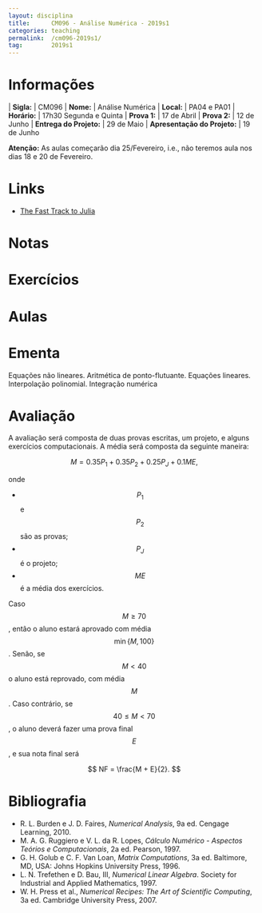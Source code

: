 ```yaml
---
layout: disciplina
title:      CM096 - Análise Numérica - 2019s1
categories: teaching
permalink:  /cm096-2019s1/
tag:        2019s1
---
```


# Informações

  | **Sigla:**   | CM096
  | **Nome:**    | Análise Numérica
  | **Local:**   | PA04 e PA01
  | **Horário:** | 17h30 Segunda e Quinta
  | **Prova 1:** | 17 de Abril
  | **Prova 2:** | 12 de Junho
  | **Entrega do Projeto:** | 29 de Maio
  | **Apresentação do Projeto:** | 19 de Junho

**Atenção:** As aulas começarão dia 25/Fevereiro, i.e., não teremos aula nos dias 18 e
20 de Fevereiro.

# Links

- [The Fast Track to Julia](https://juliadocs.github.io/Julia-Cheat-Sheet/)

# Notas

# Exercícios

# Aulas

# Ementa

Equações não lineares. Aritmética de ponto-flutuante. Equações lineares. Interpolação
polinomial. Integração numérica

# Avaliação

A avaliação será composta de duas provas escritas, um projeto, e alguns exercícios
computacionais.
A média será composta da seguinte maneira:

$$ M = 0.35 P_1 + 0.35 P_2 + 0.25 P_J + 0.1 ME, $$

onde

- $$P_1$$ e $$P_2$$ são as provas;
- $$P_J$$ é o projeto;
- $$ME$$ é a média dos exercícios.

Caso $$M \geq 70$$, então o aluno estará aprovado com média $$\min\{M, 100\}$$.
Senão, se $$M < 40$$ o aluno está reprovado, com média $$M$$.
Caso contrário, se $$40 \leq M < 70$$, o aluno deverá fazer uma prova final $$E$$, e
sua nota final será

$$ NF = \frac{M + E}{2}. $$

# Bibliografia

  - R. L. Burden e J. D. Faires, *Numerical Analysis*, 9a ed. Cengage Learning,
    2010.
  - M. A. G. Ruggiero e V. L. da R. Lopes, *Cálculo Numérico - Aspectos Teórios e
   Computacionais*, 2a ed. Pearson, 1997.
  - G. H. Golub e C. F. Van Loan, *Matrix Computations*, 3a ed. Baltimore, MD,
    USA: Johns Hopkins University Press, 1996.
  - L. N. Trefethen e D. Bau, III, *Numerical Linear Algebra*. Society for
    Industrial and Applied Mathematics, 1997.
  - W. H. Press et al., *Numerical Recipes: The Art of Scientific Computing*, 3a
    ed. Cambridge University Press, 2007.
